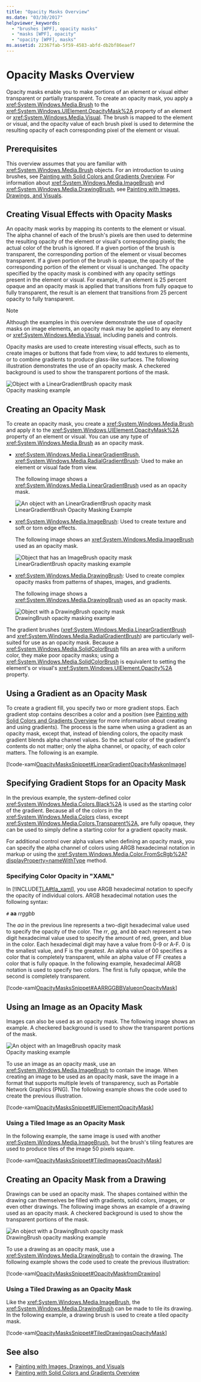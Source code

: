 ```yaml
---
title: "Opacity Masks Overview"
ms.date: "03/30/2017"
helpviewer_keywords: 
  - "brushes [WPF], opacity masks"
  - "masks [WPF], opacity"
  - "opacity [WPF], masks"
ms.assetid: 22367fab-5f59-4583-abfd-db2bf86eaef7
---
```

# Opacity Masks Overview
Opacity masks enable you to make portions of an element or visual either transparent or partially transparent. To create an opacity mask, you apply a <xref:System.Windows.Media.Brush> to the <xref:System.Windows.UIElement.OpacityMask%2A> property of an element or <xref:System.Windows.Media.Visual>.  The brush is mapped to the element or visual, and the opacity value of each brush pixel is used to determine the resulting opacity of each corresponding pixel of the element or visual.  
  
<a name="prereqs"></a>
## Prerequisites  
 This overview assumes that you are familiar with <xref:System.Windows.Media.Brush> objects. For an introduction to using brushes, see [Painting with Solid Colors and Gradients Overview](painting-with-solid-colors-and-gradients-overview.md). For information about <xref:System.Windows.Media.ImageBrush> and <xref:System.Windows.Media.DrawingBrush>, see [Painting with Images, Drawings, and Visuals](painting-with-images-drawings-and-visuals.md).  
  
<a name="opacitymasks"></a>
## Creating Visual Effects with Opacity Masks  
 An opacity mask works by mapping its contents to the element or visual. The alpha channel of each of the brush's pixels are then used to determine the resulting opacity of the element or visual's corresponding pixels; the actual color of the brush is ignored. If a given portion of the brush is transparent, the corresponding portion of the element or visual becomes transparent. If a given portion of the brush is opaque, the opacity of the corresponding portion of the element or visual is unchanged. The opacity specified by the opacity mask is combined with any opacity settings present in the element or visual. For example, if an element is 25 percent opaque and an opacity mask is applied that transitions from fully opaque to fully transparent, the result is an element that transitions from 25 percent opacity to fully transparent.  
  
> [!NOTE]
> Although the examples in this overview demonstrate the use of opacity masks on image elements, an opacity mask may be applied to any element or <xref:System.Windows.Media.Visual>, including panels and controls.  
  
 Opacity masks are used to create interesting visual effects, such as to create images or buttons that fade from view, to add textures to elements, or to combine gradients to produce glass-like surfaces. The following illustration demonstrates the use of an opacity mask. A checkered background is used to show the transparent portions of the mask.  
  
 ![Object with a LinearGradientBrush opacity mask](./media/wcpsdk-graphicsmm-opacitymask-imageexample.png "wcpsdk_graphicsmm_opacitymask_imageexample")  
Opacity masking example  
  
<a name="creatingopacitymasks"></a>
## Creating an Opacity Mask  
 To create an opacity mask, you create a <xref:System.Windows.Media.Brush> and apply it to the <xref:System.Windows.UIElement.OpacityMask%2A> property of an element or visual. You can use any type of <xref:System.Windows.Media.Brush> as an opacity mask.  
  
- <xref:System.Windows.Media.LinearGradientBrush>, <xref:System.Windows.Media.RadialGradientBrush>: Used to make an element or visual fade from view.  
  
     The following image shows a <xref:System.Windows.Media.LinearGradientBrush> used as an opacity mask.  
  
     ![An object with an LinearGradientBrush opacity mask](./media/wcpsdk-graphicsmm-brushes-lineagradientopacitymasksingle.jpg "wcpsdk_graphicsmm_brushes_lineagradientopacitymasksingle")  
LinearGradientBrush Opacity Masking Example  
  
- <xref:System.Windows.Media.ImageBrush>: Used to create texture and soft or torn edge effects.  
  
     The following image shows an <xref:System.Windows.Media.ImageBrush> used as an opacity mask.  
  
     ![Object that has an ImageBrush opacity mask](./media/wcpsdk-graphicsmm-brushes-imageasopacitymasksingle.jpg "wcpsdk_graphicsmm_brushes_imageasopacitymasksingle")  
LinearGradientBrush opacity masking example  
  
- <xref:System.Windows.Media.DrawingBrush>: Used to create complex opacity masks from patterns of shapes, images, and gradients.  
  
     The following image shows a <xref:System.Windows.Media.DrawingBrush> used as an opacity mask.  
  
     ![Object with a DrawingBrush opacity mask](./media/wcpsdk-drawingbrushasopacitymask-single.jpg "wcpsdk_drawingbrushasopacitymask_single")  
DrawingBrush opacity masking example  
  
 The gradient brushes (<xref:System.Windows.Media.LinearGradientBrush> and <xref:System.Windows.Media.RadialGradientBrush>) are particularly well-suited for use as an opacity mask. Because a <xref:System.Windows.Media.SolidColorBrush> fills an area with a uniform color, they make poor opacity masks; using a <xref:System.Windows.Media.SolidColorBrush> is equivalent to setting the element's or visual's <xref:System.Windows.UIElement.Opacity%2A> property.  
  
<a name="creatingopacitymaskswithgradients"></a>
## Using a Gradient as an Opacity Mask  
 To create a gradient fill, you specify two or more gradient stops. Each gradient stop contains describes a color and a position (see [Painting with Solid Colors and Gradients Overview](painting-with-solid-colors-and-gradients-overview.md) for more information about creating and using gradients). The process is the same when using a gradient as an opacity mask, except that, instead of blending colors, the opacity mask gradient blends alpha channel values. So the actual color of the gradient's contents do not matter; only the alpha channel, or opacity, of each color matters. The following is an example.  
  
 [!code-xaml[OpacityMasksSnippet#LinearGradientOpacityMaskonImage](~/samples/snippets/csharp/VS_Snippets_Wpf/OpacityMasksSnippet/CS/GradientBrushExample.xaml#lineargradientopacitymaskonimage)]  
  
<a name="specifyinggradientcolors"></a>
## Specifying Gradient Stops for an Opacity Mask  
 In the previous example, the system-defined color <xref:System.Windows.Media.Colors.Black%2A> is used as the starting color of the gradient. Because all of the colors in the <xref:System.Windows.Media.Colors> class, except <xref:System.Windows.Media.Colors.Transparent%2A>, are fully opaque, they can be used to simply define a starting color for a gradient opacity mask.  
  
 For additional control over alpha values when defining an opacity mask, you can specify the alpha channel of colors using ARGB hexadecimal notation in markup or using the <xref:System.Windows.Media.Color.FromScRgb%2A?displayProperty=nameWithType> method.  
  
<a name="argbsyntax"></a>
### Specifying Color Opacity in "XAML"  
 In [!INCLUDE[TLA#tla_xaml](../../../includes/tlasharptla-xaml-md.md)], you use  ARGB hexadecimal notation to specify the opacity of individual colors. ARGB hexadecimal notation uses the following syntax:  
  
 `#` **aa** *rrggbb*  
  
 The *aa* in the previous line represents a two-digit hexadecimal value used to specify the opacity of the color. The *rr*, *gg*, and *bb* each represent a two digit hexadecimal value used to specify the amount of red, green, and blue in the color. Each hexadecimal digit may have a value from 0-9 or A-F. 0 is the smallest value, and F is the greatest. An alpha value of 00 specifies a color that is completely transparent, while an alpha value of FF creates a color that is fully opaque.  In the following example, hexadecimal ARGB notation is used to specify two colors. The first is fully opaque, while the second is completely transparent.  
  
 [!code-xaml[OpacityMasksSnippet#AARRGGBBValueonOpacityMask](~/samples/snippets/csharp/VS_Snippets_Wpf/OpacityMasksSnippet/CS/GradientBrushExample.xaml#aarrggbbvalueonopacitymask)]  
  
<a name="usingimageasopacitymask"></a>
## Using an Image as an Opacity Mask  
 Images can also be used as an opacity mask. The following image shows an example. A checkered background is used to show the transparent portions of the mask.  
  
 ![An object with an ImageBrush opacity mask](./media/wcpsdk-graphicsmm-imageasopacitymask.png "wcpsdk_graphicsmm_imageasopacitymask")  
Opacity masking example  
  
 To use an image as an opacity mask, use an <xref:System.Windows.Media.ImageBrush> to contain the image. When creating an image to be used as an opacity mask, save the image in a format that supports multiple levels of transparency, such as Portable Network Graphics (PNG). The following example shows the code used to create the previous illustration.  
  
 [!code-xaml[OpacityMasksSnippet#UIElementOpacityMask](~/samples/snippets/csharp/VS_Snippets_Wpf/OpacityMasksSnippet/CS/ImageBrushExample.xaml#uielementopacitymask)]  
  
<a name="tilingimageopacitymask"></a>
### Using a Tiled Image as an Opacity Mask  
 In the following example, the same image is used with another <xref:System.Windows.Media.ImageBrush>, but the brush's tiling features are used to produce tiles of the image 50 pixels square.  
  
 [!code-xaml[OpacityMasksSnippet#TiledImageasOpacityMask](~/samples/snippets/csharp/VS_Snippets_Wpf/OpacityMasksSnippet/CS/ImageBrushExample.xaml#tiledimageasopacitymask)]  
  
<a name="drawingbrushasopacitymask"></a>
## Creating an Opacity Mask from a Drawing  
 Drawings can be used an opacity mask. The shapes contained within the drawing can themselves be filled with gradients, solid colors, images, or even other drawings. The following image shows an example of a drawing used as an opacity mask. A checkered background is used to show the transparent portions of the mask.  
  
 ![An object with a DrawingBrush opacity mask](./media/wcpsdk-drawingbrushasopacitymask.png "wcpsdk_drawingbrushasopacitymask")  
DrawingBrush opacity masking example  
  
 To use a drawing as an opacity mask, use a <xref:System.Windows.Media.DrawingBrush> to contain the drawing. The following example shows the code used to create the previous illustration:  
  
 [!code-xaml[OpacityMasksSnippet#OpacityMaskfromDrawing](~/samples/snippets/csharp/VS_Snippets_Wpf/OpacityMasksSnippet/CS/DrawingBrushExample.xaml#opacitymaskfromdrawing)]  
  
<a name="tileddrawingbrush"></a>
### Using a Tiled Drawing as an Opacity Mask  
 Like the <xref:System.Windows.Media.ImageBrush>, the <xref:System.Windows.Media.DrawingBrush> can be made to tile its drawing. In the following example, a drawing brush is used to create a tiled opacity mask.  
  
 [!code-xaml[OpacityMasksSnippet#TiledDrawingasOpacityMask](~/samples/snippets/csharp/VS_Snippets_Wpf/OpacityMasksSnippet/CS/DrawingBrushExample.xaml#tileddrawingasopacitymask)]  
  
## See also

- [Painting with Images, Drawings, and Visuals](painting-with-images-drawings-and-visuals.md)
- [Painting with Solid Colors and Gradients Overview](painting-with-solid-colors-and-gradients-overview.md)
